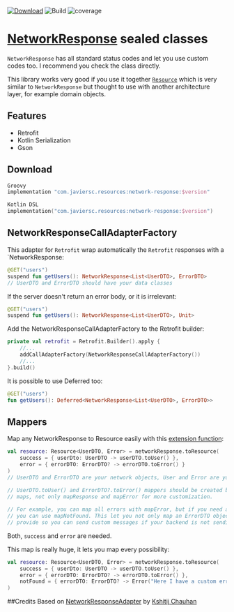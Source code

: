 [![Download](https://api.bintray.com/packages/javiersegoviacordoba/Resources/NetworkResponse/images/download.svg)](https://bintray.com/javiersegoviacordoba/Resources/NetworkResponse/_latestVersion)
![Build](https://github.com/JavierSegoviaCordoba/NetworkResponse/workflows/Build/badge.svg)
![coverage](https://img.shields.io/codecov/c/github/javiersegoviacordoba/networkResponse)

# [NetworkResponse](/resource/src/main/kotlin/com/javiersc/resources/NetworkResponse/NetworkResponse.kt) sealed classes

`NetworkResponse` has all standard status codes and let you use custom codes too. I recommend
you check the class directly.

This library works very good if you use it together 
[`Resource`](https://github.com/JavierSegoviaCordoba/Resource) which is very similar
to `NetworkResponse` but thought to use with another architecture layer, for example domain objects.

## Features
- Retrofit
- Kotlin Serialization
- Gson

## Download
```groovy
Groovy
implementation "com.javiersc.resources:network-response:$version"
```

```kotlin
Kotlin DSL
implementation("com.javiersc.resources:network-response:$version")
```
     
## NetworkResponseCallAdapterFactory

This adapter for `Retrofit` wrap automatically the `Retrofit` responses with a `NetworkResponse:

```kotlin
@GET("users")
suspend fun getUsers(): NetworkResponse<List<UserDTO>, ErrorDTO>
// UserDTO and ErrorDTO should have your data classes
```
If the server doesn't return an error body, or it is irrelevant:
```kotlin
@GET("users")
suspend fun getUsers(): NetworkResponse<List<UserDTO>, Unit>
```
Add the NetworkResponseCallAdapterFactory to the Retrofit builder:
```kotlin
private val retrofit = Retrofit.Builder().apply {
    //...
    addCallAdapterFactory(NetworkResponseCallAdapterFactory())
    //...
}.build()
```
It is possible to use Deferred too:
```kotlin
@GET("users")
fun getUsers(): Deferred<NetworkResponse<List<UserDTO>, ErrorDTO>>
```

## Mappers

Map any NetworkResponse to Resource easily with this
[extension function](/resource/src/main/kotlin/com/javiersc/resource/network/extensions/NetworkResponse.kt):
```kotlin
val resource: Resource<UserDTO, Error> = networkResponse.toResource(
    success = { userDto: UserDTO -> userDTO.toUser() },
    error = { errorDTO: ErrorDTO? -> errorDTO.toError() }
)
// UserDTO and ErrorDTO are your network objects, User and Error are your domain objects.
 
// UserDTO.toUser() and ErrorDTO?.toError() mappers should be created by youself There are more 
// maps, not only mapResponse and mapError for more customization.

// For example, you can map all errors with mapError, but if you need a custom map for NotFound
// you can use mapNotFound. This let you not only map an ErrorDTO object, you can use a custom
// provide so you can send custom messages if your backend is not sending values which can be used.
```
Both, `success` and `error` are needed.

This map is really huge, it lets you map every possibility:
```kotlin
val resource: Resource<UserDTO, Error> = networkResponse.toResource(
    success = { userDto: UserDTO -> userDTO.toUser() },
    error = { errorDTO: ErrorDTO? -> errorDTO.toError() },
    notFound = { errorDTO: ErrorDTO? -> Error("Here I have a custom error") }
)
```

##Credits
Based on [NetworkResponseAdapter](https://github.com/haroldadmin/NetworkResponseAdapter)
by [Kshitij Chauhan](https://github.com/haroldadmin)